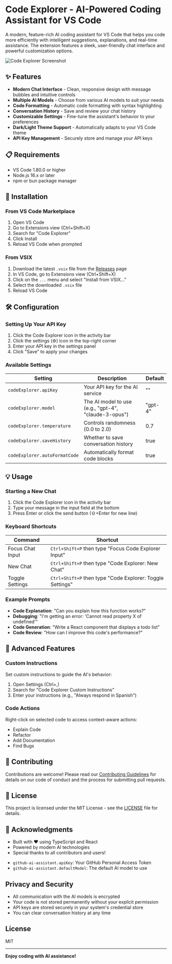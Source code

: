 # Code Explorer - AI-Powered Coding Assistant for VS Code

A modern, feature-rich AI coding assistant for VS Code that helps you code more efficiently with intelligent suggestions, explanations, and real-time assistance. The extension features a sleek, user-friendly chat interface and powerful customization options.

![Code Explorer Screenshot](https://via.placeholder.com/800x500.png?text=Code+Explorer+Screenshot)

## ✨ Features

- **Modern Chat Interface** - Clean, responsive design with message bubbles and intuitive controls
- **Multiple AI Models** - Choose from various AI models to suit your needs
- **Code Formatting** - Automatic code formatting with syntax highlighting
- **Conversation History** - Save and review your chat history
- **Customizable Settings** - Fine-tune the assistant's behavior to your preferences
- **Dark/Light Theme Support** - Automatically adapts to your VS Code theme
- **API Key Management** - Securely store and manage your API keys

## 📋 Requirements

- VS Code 1.80.0 or higher
- Node.js 16.x or later
- npm or bun package manager

## 🚀 Installation

### From VS Code Marketplace

1. Open VS Code
2. Go to Extensions view (Ctrl+Shift+X)
3. Search for "Code Explorer"
4. Click Install
5. Reload VS Code when prompted

### From VSIX

1. Download the latest `.vsix` file from the [Releases](https://github.com/otdoges/code-explorer/releases) page
2. In VS Code, go to Extensions view (Ctrl+Shift+X)
3. Click on the `...` menu and select "Install from VSIX..."
4. Select the downloaded `.vsix` file
5. Reload VS Code

## 🛠️ Configuration

### Setting Up Your API Key

1. Click the Code Explorer icon in the activity bar
2. Click the settings (⚙️) icon in the top-right corner
3. Enter your API key in the settings panel
4. Click "Save" to apply your changes

### Available Settings

| Setting | Description | Default |
|---------|-------------|---------|
| `codeExplorer.apiKey` | Your API key for the AI service | "" |
| `codeExplorer.model` | The AI model to use (e.g., "gpt-4", "claude-3-opus") | "gpt-4" |
| `codeExplorer.temperature` | Controls randomness (0.0 to 2.0) | 0.7 |
| `codeExplorer.saveHistory` | Whether to save conversation history | true |
| `codeExplorer.autoFormatCode` | Automatically format code blocks | true |

## 💡 Usage

### Starting a New Chat

1. Click the Code Explorer icon in the activity bar
2. Type your message in the input field at the bottom
3. Press Enter or click the send button (⇧+Enter for new line)

### Keyboard Shortcuts

| Command | Shortcut |
|---------|----------|
| Focus Chat Input | `Ctrl+Shift+P` then type "Focus Code Explorer Input" |
| New Chat | `Ctrl+Shift+P` then type "Code Explorer: New Chat" |
| Toggle Settings | `Ctrl+Shift+P` then type "Code Explorer: Toggle Settings" |

### Example Prompts

- **Code Explanation**: "Can you explain how this function works?"
- **Debugging**: "I'm getting an error: 'Cannot read property X of undefined'"
- **Code Generation**: "Write a React component that displays a todo list"
- **Code Review**: "How can I improve this code's performance?"

## 🧩 Advanced Features

### Custom Instructions

Set custom instructions to guide the AI's behavior:
1. Open Settings (Ctrl+,)
2. Search for "Code Explorer Custom Instructions"
3. Enter your instructions (e.g., "Always respond in Spanish")

### Code Actions

Right-click on selected code to access context-aware actions:
- Explain Code
- Refactor
- Add Documentation
- Find Bugs

## 🤝 Contributing

Contributions are welcome! Please read our [Contributing Guidelines](CONTRIBUTING.md) for details on our code of conduct and the process for submitting pull requests.

## 📄 License

This project is licensed under the MIT License - see the [LICENSE](LICENSE) file for details.

## 🙏 Acknowledgments

- Built with ❤️ using TypeScript and React
- Powered by modern AI technologies
- Special thanks to all contributors and users!

* `github-ai-assistant.apiKey`: Your GitHub Personal Access Token
* `github-ai-assistant.defaultModel`: The default AI model to use

## Privacy and Security

- All communication with the AI models is encrypted
- Your code is not stored permanently without your explicit permission
- API keys are stored securely in your system's credential store
- You can clear conversation history at any time

## License

MIT

---

**Enjoy coding with AI assistance!**
